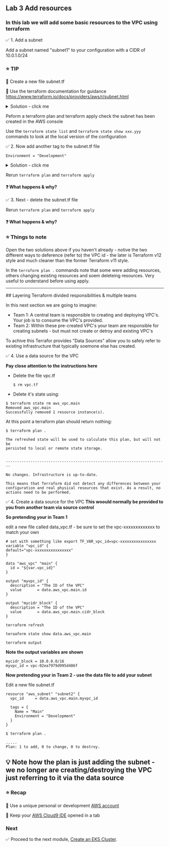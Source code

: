 ## Lab 3 Add resources

### In this lab we will add some basic resources to the VPC using terraform

:white_check_mark: 1. Add a subnet

Add a subnet named "subnet1" to your configuration with a CIDR of 10.0.1.0/24

### :star: TIP

:key: Create a new file subnet.tf

:key: Use the terraform documentation for guidance https://www.terraform.io/docs/providers/aws/r/subnet.html
   
<details>
<summary>Solution - click me</summary>
<p>
subnet.tf

```
resource "aws_subnet" "main" {
  vpc_id     = "${aws_vpc.main.id}"
  cidr_block = "10.0.1.0/24"

  tags = {
    Name = "Main"
  }
}

```
<p>
</details>


Peform a terraform plan and terraform apply
check the subnet has been created in the AWS console

Use the `terraform state list` and `terraform state show xxx.yyy`  commands to look at the local version of the configuration

:white_check_mark: 2. Now add another tag to the subnet.tf file 
```
Environment = "Development"
```

<details>
<summary>Solution - click me</summary>
<p>
subnet.tf

```
resource "aws_subnet" "subnet1" {
  vpc_id     = aws_vpc.main.id
  cidr_block = "10.0.1.0/24"

  tags = {
    Name = "subnet1"
    Environment = "Development"
  }
}

```
<p>
</details>

Rerun `terraform plan` and `terraform apply`

#### :question: What happens & why?


:white_check_mark: 3.  Next - delete the subnet.tf file

Rerun `terraform plan` and `terraform apply`

#### :question: What happens & why?


### :star: Things to note
Open the two solutions above if you haven't already - notive the two different ways to deference (refer to) the VPC id - the later is Terraform v12 style and much cleaner than the former Terraform v11 style.

In the `terraform plan .` commands note that some were adding resources, others changing existing resources and soem deleteing resources. Very useful to understand before using apply.



---

## Layering Terraform divided responsibilities & multiple teams

In this next section we are going to imagine:

* Team 1: A central team is responsible to creating and deploying VPC's. Your job is to consume the VPC's provided.
* Team 2: Within these pre-created VPC's your team are responsible for creating subnets - but must not create or detroy and existing VPC's

To achive this Terrafor provides "Data Sources" allow you to safely refer to existing infrastructure that typically soemone else has created.



:white_check_mark: 4. Use a data source for the VPC

**Pay close attention to the instructions here**

* Delete the file vpc.tf
  ```console
  $ rm vpc.tf
  ```
* Delete it's state using:
```console
$ terraform state rm aws_vpc.main
Removed aws_vpc.main
Successfully removed 1 resource instance(s).  
```
  
At this point a terraform plan should return nothing:
```console
$ terraform plan .
```
```
The refreshed state will be used to calculate this plan, but will not be
persisted to local or remote state storage.


------------------------------------------------------------------------

No changes. Infrastructure is up-to-date.

This means that Terraform did not detect any differences between your
configuration and real physical resources that exist. As a result, no
actions need to be performed.

```

:white_check_mark: 4. Create a data source for the VPC
**This woould normally be provided to you from another team via source control**

**So pretending your in Team 1**

edit a new file called data_vpc.tf - be sure to set the vpc-xxxxxxxxxxxxx to match your own
```
# set with something like export TF_VAR_vpc_id=vpc-xxxxxxxxxxxxxxxx
variable "vpc_id" {
default="vpc-xxxxxxxxxxxxxxxx" 
}     

data "aws_vpc" "main" {
  id = "${var.vpc_id}"   
}

output "myvpc_id" {
  description = "The ID of the VPC"
  value       = data.aws_vpc.main.id 
}

output "mycidr_block" {
  description = "The ID of the VPC"
  value       = data.aws_vpc.main.cidr_block
}

```

```
terraform refresh
```
```
teraaform state show data.aws_vpc.main
```
```
terraform output
```
**Note the output variables are shown**
```
mycidr_block = 10.0.0.0/16
myvpc_id = vpc-02ea7979d995d486f
```


**Now pretending your in Team 2 - use the data file to add your subnet**

Edit a new file subnet.tf

```
resource "aws_subnet" "subnet2" {
  vpc_id     = data.aws_vpc.main.myvpc_id

  tags = {
    Name = "Main"
    Environment = "Development"
  }
}

```

```console
$ terraform plan .
```

```
.....
Plan: 1 to add, 0 to change, 0 to destroy.
```
## :bulb: Note how the plan is just adding the subnet - we no longer are creating/destroying the VPC just referring to it via the data source




### :star: Recap

:key: Use a unique personal or development [AWS account](#aws-account)

:key: Keep your [AWS Cloud9 IDE](#aws-cloud9-ide) opened in a tab

### Next

:white_check_mark: Proceed to the next module, [Create an EKS Cluster](../create_eks).



